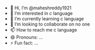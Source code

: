 - 👋 Hi, I’m @maheshreddy1921
- 👀 I’m interested in c language
- 🌱 I’m currently learning c language
- 💞️ I’m looking to collaborate on no one
- 📫 How to reach me c language
- 😄 Pronouns: ...
- ⚡ Fun fact: ...

<!---
maheshreddy1921/maheshreddy1921 is a ✨ special ✨ repository because its `README.md` (this file) appears on your GitHub profile.
You can click the Preview link to take a look at your changes.
--->
